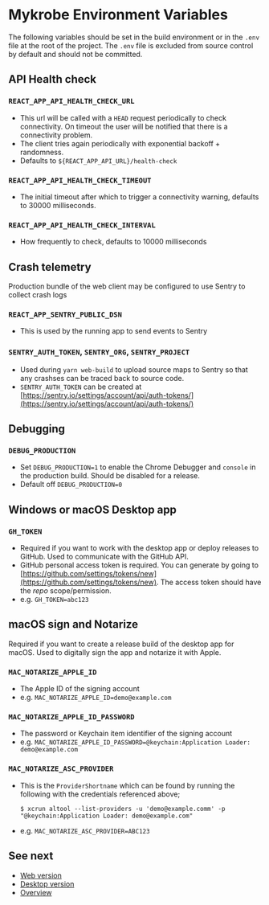 # Mykrobe Environment Variables

The following variables should be set in the build environment or in the `.env` file at the root of the project. The `.env` file is excluded from source control by default and should not be committed.

## API Health check

### `REACT_APP_API_HEALTH_CHECK_URL`

* This url will be called with a `HEAD` request periodically to check connectivity. On timeout the user will be notified that there is a connectivity problem.
* The client tries again periodically with  exponential backoff + randomness.
* Defaults to `${REACT_APP_API_URL}/health-check`

### `REACT_APP_API_HEALTH_CHECK_TIMEOUT`

* The initial timeout after which to trigger a connectivity warning, defaults to 30000 milliseconds.

### `REACT_APP_API_HEALTH_CHECK_INTERVAL`

* How frequently to check, defaults to 10000 milliseconds

## Crash telemetry

Production bundle of the web client may be configured to use Sentry to collect crash logs

### `REACT_APP_SENTRY_PUBLIC_DSN`

* This is used by the running app to send events to Sentry

### `SENTRY_AUTH_TOKEN`, `SENTRY_ORG`, `SENTRY_PROJECT`

* Used during `yarn web-build` to upload source maps to Sentry so that any crashses can be traced back to source code.
* `SENTRY_AUTH_TOKEN` can be created at [https://sentry.io/settings/account/api/auth-tokens/](https://sentry.io/settings/account/api/auth-tokens/)


## Debugging

### `DEBUG_PRODUCTION`

* Set `DEBUG_PRODUCTION=1` to enable the Chrome Debugger and `console` in the production build. Should be disabled for a release.
* Default off `DEBUG_PRODUCTION=0`

## Windows or macOS Desktop app

### `GH_TOKEN`

* Required if you want to work with the desktop app or deploy releases to GitHub. Used to communicate with the GitHub API.
* GitHub personal access token is required. You can generate by going to [https://github.com/settings/tokens/new](https://github.com/settings/tokens/new). The access token should have the *repo* scope/permission.
* e.g. `GH_TOKEN=abc123`

## macOS sign and Notarize

Required if you want to create a release build of the desktop app for macOS. Used to digitally sign the app and notarize it with Apple.

### `MAC_NOTARIZE_APPLE_ID`

* The Apple ID of the signing account
* e.g. `MAC_NOTARIZE_APPLE_ID=demo@example.com`

### `MAC_NOTARIZE_APPLE_ID_PASSWORD`

* The password or Keychain item identifier of the signing account
* e.g. `MAC_NOTARIZE_APPLE_ID_PASSWORD=@keychain:Application Loader: demo@example.com`

### `MAC_NOTARIZE_ASC_PROVIDER`

* This is the `ProviderShortname` which can be found by running the following with the credentials referenced above;

	```
	$ xcrun altool --list-providers -u 'demo@example.comm' -p "@keychain:Application Loader: demo@example.com"
	```

* e.g. `MAC_NOTARIZE_ASC_PROVIDER=ABC123`

## See next

- [Web version](docs/web.md)
- [Desktop version](desktop.md)
- [Overview](../README.md)